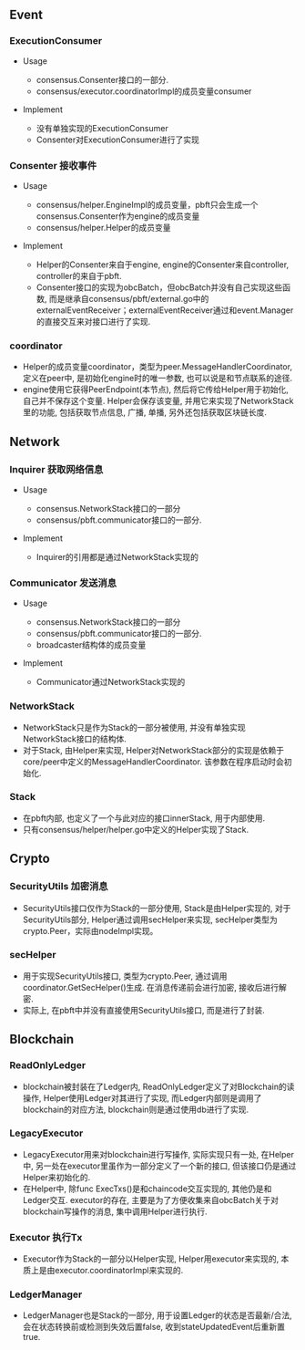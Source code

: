 ## Event

### ExecutionConsumer
* Usage
     * consensus.Consenter接口的一部分.
     * consensus/executor.coordinatorImpl的成员变量consumer

* Implement
     * 没有单独实现的ExecutionConsumer
     * Consenter对ExecutionConsumer进行了实现

### Consenter 接收事件
* Usage
     * consensus/helper.EngineImpl的成员变量，pbft只会生成一个consensus.Consenter作为engine的成员变量
     * consensus/helper.Helper的成员变量

* Implement
     * Helper的Consenter来自于engine, engine的Consenter来自controller, controller的来自于pbft.
     * Consenter接口的实现为obcBatch，但obcBatch并没有自己实现这些函数, 而是继承自consensus/pbft/external.go中的externalEventReceiver；externalEventReceiver通过和event.Manager的直接交互来对接口进行了实现.

### coordinator
* Helper的成员变量coordinator，类型为peer.MessageHandlerCoordinator, 定义在peer中, 是初始化engine时的唯一参数, 也可以说是和节点联系的途径. 
* engine使用它获得PeerEndpoint(本节点), 然后将它传给Helper用于初始化, 自己并不保存这个变量. Helper会保存该变量, 并用它来实现了NetworkStack里的功能, 包括获取节点信息, 广播, 单播, 另外还包括获取区块链长度.

## Network

### Inquirer 获取网络信息
* Usage
     * consensus.NetworkStack接口的一部分
     * consensus/pbft.communicator接口的一部分.

* Implement
     * Inquirer的引用都是通过NetworkStack实现的

### Communicator 发送消息
* Usage
     * consensus.NetworkStack接口的一部分
     * consensus/pbft.communicator接口的一部分.
     * broadcaster结构体的成员变量 

* Implement
     * Communicator通过NetworkStack实现的

### NetworkStack
* NetworkStack只是作为Stack的一部分被使用, 并没有单独实现NetworkStack接口的结构体. 
* 对于Stack, 由Helper来实现, Helper对NetworkStack部分的实现是依赖于core/peer中定义的MessageHandlerCoordinator. 该参数在程序启动时会初始化.

### Stack
* 在pbft内部, 也定义了一个与此对应的接口innerStack, 用于内部使用.
* 只有consensus/helper/helper.go中定义的Helper实现了Stack. 

## Crypto
### SecurityUtils 加密消息
* SecurityUtils接口仅作为Stack的一部分使用, Stack是由Helper实现的, 对于SecurityUtils部分, Helper通过调用secHelper来实现, secHelper类型为crypto.Peer，实际由nodeImpl实现。

### secHelper
* 用于实现SecurityUtils接口, 类型为crypto.Peer, 通过调用coordinator.GetSecHelper()生成. 在消息传递前会进行加密, 接收后进行解密.
* 实际上, 在pbft中并没有直接使用SecurityUtils接口, 而是进行了封装.

## Blockchain
### ReadOnlyLedger
* blockchain被封装在了Ledger内, ReadOnlyLedger定义了对Blockchain的读操作, Helper使用Ledger对其进行了实现, 而Ledger内部则是调用了blockchain的对应方法, blockchain则是通过使用db进行了实现.

### LegacyExecutor
* LegacyExecutor用来对blockchain进行写操作, 实际实现只有一处, 在Helper中, 另一处在executor里虽作为一部分定义了一个新的接口, 但该接口仍是通过Helper来初始化的. 
* 在Helper中, 除func ExecTxs()是和chaincode交互实现的, 其他仍是和Ledger交互. executor的存在, 主要是为了方便收集来自obcBatch关于对blockchain写操作的消息, 集中调用Helper进行执行.

### Executor  执行Tx
* Executor作为Stack的一部分以Helper实现, Helper用executor来实现的, 本质上是由executor.coordinatorImpl来实现的.

### LedgerManager
* LedgerManager也是Stack的一部分, 用于设置Ledger的状态是否最新/合法, 会在状态转换前或检测到失效后置false, 收到stateUpdatedEvent后重新置true.





